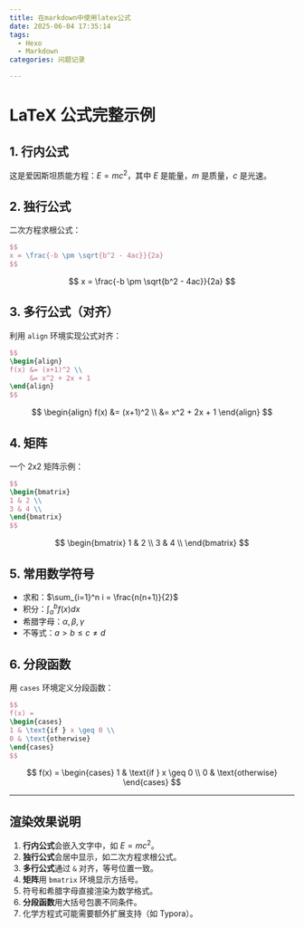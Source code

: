 ```yaml
---
title: 在markdown中使用latex公式
date: 2025-06-04 17:35:14
tags:
  - Hexo
  - Markdown
categories: 问题记录

---
```


# LaTeX 公式完整示例

## 1. 行内公式

这是爱因斯坦质能方程：$E=mc^2$，其中 $E$ 是能量，$m$ 是质量，$c$ 是光速。

## 2. 独行公式

二次方程求根公式：

```latex
$$
x = \frac{-b \pm \sqrt{b^2 - 4ac}}{2a}
$$
```


$$
x = \frac{-b \pm \sqrt{b^2 - 4ac}}{2a}
$$

## 3. 多行公式（对齐）

利用 `align` 环境实现公式对齐：

```latex
$$
\begin{align}
f(x) &= (x+1)^2 \\
     &= x^2 + 2x + 1
\end{align}
$$
```


$$
\begin{align}
f(x) &= (x+1)^2 \\
     &= x^2 + 2x + 1
\end{align}
$$

## 4. 矩阵

一个 2x2 矩阵示例：

```latex
$$
\begin{bmatrix}
1 & 2 \\
3 & 4 \\
\end{bmatrix}
$$
```


$$
\begin{bmatrix}
1 & 2 \\
3 & 4 \\
\end{bmatrix}
$$

## 5. 常用数学符号

- 求和：$\sum_{i=1}^n i = \frac{n(n+1)}{2}$
- 积分：$\int_a^b f(x)dx$
- 希腊字母：$\alpha, \beta, \gamma$
- 不等式：$a > b \leq c \neq d$

## 6. 分段函数

用 `cases` 环境定义分段函数：

```latex
$$
f(x) = 
\begin{cases} 
1 & \text{if } x \geq 0 \\
0 & \text{otherwise}
\end{cases}
$$
```


$$
f(x) = 
\begin{cases} 
1 & \text{if } x \geq 0 \\
0 & \text{otherwise}
\end{cases}
$$

---

## 渲染效果说明

1. **行内公式**会嵌入文字中，如 $E=mc^2$。
2. **独行公式**会居中显示，如二次方程求根公式。
3. **多行公式**通过 `&` 对齐，等号位置一致。
4. **矩阵**用 `bmatrix` 环境显示方括号。
5. 符号和希腊字母直接渲染为数学格式。
6. **分段函数**用大括号包裹不同条件。
7. 化学方程式可能需要额外扩展支持（如 Typora）。
